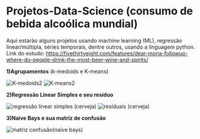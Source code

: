 # Projetos-Data-Science (consumo de bebida alcoólica mundial)
Aqui estarão alguns projetos usando machine learning (ML), regressão linear/múltipla, séries temporais, dentre outros, usando a linguagem python.
Link do estudo: https://fivethirtyeight.com/features/dear-mona-followup-where-do-people-drink-the-most-beer-wine-and-spirits/

**1)Agrupamentos** (k-medoids e K-means)

![K-medoids2](https://user-images.githubusercontent.com/48027825/64828266-01027c80-d59e-11e9-88a1-800adfcbb999.png)
![K-means2](https://user-images.githubusercontent.com/48027825/64828281-19729700-d59e-11e9-97d1-02523e94f0ac.png)

**2)Regressão Linear Simples e seu resíduo**

![regressão linear simples (cerveja)](https://user-images.githubusercontent.com/48027825/64828513-2cd23200-d59f-11e9-94e9-5a5b04b81540.png) 
![resíduais (cerveja)](https://user-images.githubusercontent.com/48027825/64828524-365b9a00-d59f-11e9-9af1-2dc8a93761d6.png)

**3)Naive Bays e sua matriz de confusão**

![matriz confusão(naive bays)](https://user-images.githubusercontent.com/48027825/64828534-45424c80-d59f-11e9-9d57-634fb2c50d09.png)
